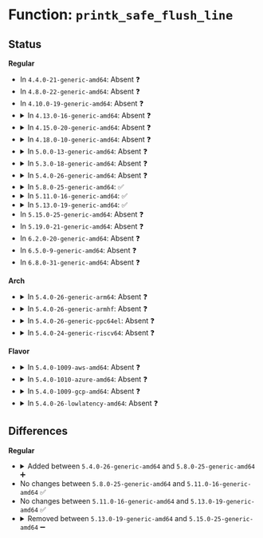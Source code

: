 # Function: <code>printk_safe_flush_line</code>

## Status
<b>Regular</b>
<ul>
<li>
In <code>4.4.0-21-generic-amd64</code>: Absent ❓
</li>
<li>
In <code>4.8.0-22-generic-amd64</code>: Absent ❓
</li>
<li>
In <code>4.10.0-19-generic-amd64</code>: Absent ❓
</li>
<li>
<details>
<summary>In <code>4.13.0-16-generic-amd64</code>: Absent ❓</summary>

```json
{
  "name": "printk_safe_flush_line",
  "collision_type": "Unique Static",
  "inline_type": "Full",
  "funcs": [
    {
      "addr": 18446744071579782310,
      "name": "printk_safe_flush_line",
      "external": false,
      "loc": "kernel/printk/printk_safe.c:122",
      "file": "kernel/printk/printk_safe.c",
      "inline": "declared, inlined",
      "caller_inline": [
        "kernel/printk/printk_safe.c:__printk_safe_flush",
        "kernel/printk/printk_safe.c:__printk_safe_flush",
        "kernel/printk/printk_safe.c:__printk_safe_flush",
        "kernel/printk/printk_safe.c:__printk_safe_flush",
        "kernel/printk/printk_safe.c:__printk_safe_flush"
      ],
      "caller_func": []
    }
  ],
  "symbols": []
}
```
</details>
</li>
<li>
<details>
<summary>In <code>4.15.0-20-generic-amd64</code>: Absent ❓</summary>

```json
{
  "name": "printk_safe_flush_line",
  "collision_type": "Unique Static",
  "inline_type": "Full",
  "funcs": [
    {
      "addr": 18446744071579815713,
      "name": "printk_safe_flush_line",
      "external": false,
      "loc": "kernel/printk/printk_safe.c:119",
      "file": "kernel/printk/printk_safe.c",
      "inline": "declared, inlined",
      "caller_inline": [
        "kernel/printk/printk_safe.c:__printk_safe_flush",
        "kernel/printk/printk_safe.c:__printk_safe_flush",
        "kernel/printk/printk_safe.c:__printk_safe_flush",
        "kernel/printk/printk_safe.c:__printk_safe_flush",
        "kernel/printk/printk_safe.c:__printk_safe_flush"
      ],
      "caller_func": []
    }
  ],
  "symbols": []
}
```
</details>
</li>
<li>
<details>
<summary>In <code>4.18.0-10-generic-amd64</code>: Absent ❓</summary>

```json
{
  "name": "printk_safe_flush_line",
  "collision_type": "Unique Static",
  "inline_type": "Full",
  "funcs": [
    {
      "addr": 18446744071579850295,
      "name": "printk_safe_flush_line",
      "external": false,
      "loc": "kernel/printk/printk_safe.c:122",
      "file": "kernel/printk/printk_safe.c",
      "inline": "declared, inlined",
      "caller_inline": [
        "kernel/printk/printk_safe.c:__printk_safe_flush",
        "kernel/printk/printk_safe.c:__printk_safe_flush",
        "kernel/printk/printk_safe.c:__printk_safe_flush",
        "kernel/printk/printk_safe.c:__printk_safe_flush",
        "kernel/printk/printk_safe.c:__printk_safe_flush"
      ],
      "caller_func": []
    }
  ],
  "symbols": []
}
```
</details>
</li>
<li>
<details>
<summary>In <code>5.0.0-13-generic-amd64</code>: Absent ❓</summary>

```json
{
  "name": "printk_safe_flush_line",
  "collision_type": "Unique Static",
  "inline_type": "Full",
  "funcs": [
    {
      "addr": 18446744071579897279,
      "name": "printk_safe_flush_line",
      "external": false,
      "loc": "kernel/printk/printk_safe.c:122",
      "file": "kernel/printk/printk_safe.c",
      "inline": "declared, inlined",
      "caller_inline": [
        "kernel/printk/printk_safe.c:__printk_safe_flush",
        "kernel/printk/printk_safe.c:__printk_safe_flush",
        "kernel/printk/printk_safe.c:__printk_safe_flush",
        "kernel/printk/printk_safe.c:__printk_safe_flush",
        "kernel/printk/printk_safe.c:__printk_safe_flush"
      ],
      "caller_func": []
    }
  ],
  "symbols": []
}
```
</details>
</li>
<li>
<details>
<summary>In <code>5.3.0-18-generic-amd64</code>: Absent ❓</summary>

```json
{
  "name": "printk_safe_flush_line",
  "collision_type": "Unique Static",
  "inline_type": "Full",
  "funcs": [
    {
      "addr": 18446744071579932077,
      "name": "printk_safe_flush_line",
      "external": false,
      "loc": "kernel/printk/printk_safe.c:110",
      "file": "kernel/printk/printk_safe.c",
      "inline": "declared, inlined",
      "caller_inline": [
        "kernel/printk/printk_safe.c:__printk_safe_flush",
        "kernel/printk/printk_safe.c:__printk_safe_flush",
        "kernel/printk/printk_safe.c:__printk_safe_flush",
        "kernel/printk/printk_safe.c:__printk_safe_flush",
        "kernel/printk/printk_safe.c:__printk_safe_flush"
      ],
      "caller_func": []
    }
  ],
  "symbols": []
}
```
</details>
</li>
<li>
<details>
<summary>In <code>5.4.0-26-generic-amd64</code>: Absent ❓</summary>

```json
{
  "name": "printk_safe_flush_line",
  "collision_type": "Unique Static",
  "inline_type": "Full",
  "funcs": [
    {
      "addr": 18446744071579982205,
      "name": "printk_safe_flush_line",
      "external": false,
      "loc": "kernel/printk/printk_safe.c:110",
      "file": "kernel/printk/printk_safe.c",
      "inline": "declared, inlined",
      "caller_inline": [
        "kernel/printk/printk_safe.c:__printk_safe_flush",
        "kernel/printk/printk_safe.c:__printk_safe_flush",
        "kernel/printk/printk_safe.c:__printk_safe_flush",
        "kernel/printk/printk_safe.c:__printk_safe_flush",
        "kernel/printk/printk_safe.c:__printk_safe_flush"
      ],
      "caller_func": []
    }
  ],
  "symbols": []
}
```
</details>
</li>
<li>
<details>
<summary>In <code>5.8.0-25-generic-amd64</code>: ✅</summary>

```c
void printk_safe_flush_line(const char * text, int len)
```

```json
{
  "name": "printk_safe_flush_line",
  "collision_type": "Unique Static",
  "inline_type": "No",
  "funcs": [
    {
      "addr": 18446744071580029645,
      "name": "printk_safe_flush_line",
      "external": false,
      "loc": "kernel/printk/printk_safe.c:111",
      "file": "kernel/printk/printk_safe.c",
      "inline": "seen, unknown",
      "caller_inline": [],
      "caller_func": [
        "kernel/printk/printk_safe.c:__printk_safe_flush",
        "kernel/printk/printk_safe.c:printk_safe_flush_buffer",
        "kernel/printk/printk_safe.c:printk_safe_flush_buffer",
        "kernel/printk/printk_safe.c:printk_safe_flush_buffer",
        "kernel/printk/printk_safe.c:printk_safe_flush_buffer"
      ]
    }
  ],
  "symbols": [
    {
      "addr": 18446744071580029645,
      "name": "printk_safe_flush_line",
      "section": ".text",
      "bind": "STB_LOCAL",
      "size": 21
    }
  ]
}
```
</details>
</li>
<li>
<details>
<summary>In <code>5.11.0-16-generic-amd64</code>: ✅</summary>

```c
void printk_safe_flush_line(const char * text, int len)
```

```json
{
  "name": "printk_safe_flush_line",
  "collision_type": "Unique Static",
  "inline_type": "No",
  "funcs": [
    {
      "addr": 18446744071591302235,
      "name": "printk_safe_flush_line",
      "external": false,
      "loc": "kernel/printk/printk_safe.c:113",
      "file": "kernel/printk/printk_safe.c",
      "inline": "seen, unknown",
      "caller_inline": [],
      "caller_func": [
        "kernel/printk/printk_safe.c:__printk_safe_flush",
        "kernel/printk/printk_safe.c:printk_safe_flush_buffer",
        "kernel/printk/printk_safe.c:printk_safe_flush_buffer",
        "kernel/printk/printk_safe.c:printk_safe_flush_buffer",
        "kernel/printk/printk_safe.c:printk_safe_flush_buffer"
      ]
    }
  ],
  "symbols": [
    {
      "addr": 18446744071591302235,
      "name": "printk_safe_flush_line",
      "section": ".text",
      "bind": "STB_LOCAL",
      "size": 21
    }
  ]
}
```
</details>
</li>
<li>
<details>
<summary>In <code>5.13.0-19-generic-amd64</code>: ✅</summary>

```c
void printk_safe_flush_line(const char * text, int len)
```

```json
{
  "name": "printk_safe_flush_line",
  "collision_type": "Unique Static",
  "inline_type": "No",
  "funcs": [
    {
      "addr": 18446744071591245023,
      "name": "printk_safe_flush_line",
      "external": false,
      "loc": "kernel/printk/printk_safe.c:113",
      "file": "kernel/printk/printk_safe.c",
      "inline": "seen, unknown",
      "caller_inline": [],
      "caller_func": [
        "kernel/printk/printk_safe.c:__printk_safe_flush",
        "kernel/printk/printk_safe.c:__printk_safe_flush",
        "kernel/printk/printk_safe.c:__printk_safe_flush",
        "kernel/printk/printk_safe.c:__printk_safe_flush",
        "kernel/printk/printk_safe.c:__printk_safe_flush"
      ]
    }
  ],
  "symbols": [
    {
      "addr": 18446744071591245023,
      "name": "printk_safe_flush_line",
      "section": ".text",
      "bind": "STB_LOCAL",
      "size": 21
    }
  ]
}
```
</details>
</li>
<li>
In <code>5.15.0-25-generic-amd64</code>: Absent ❓
</li>
<li>
In <code>5.19.0-21-generic-amd64</code>: Absent ❓
</li>
<li>
In <code>6.2.0-20-generic-amd64</code>: Absent ❓
</li>
<li>
In <code>6.5.0-9-generic-amd64</code>: Absent ❓
</li>
<li>
In <code>6.8.0-31-generic-amd64</code>: Absent ❓
</li>
</ul>
<b>Arch</b>
<ul>
<li>
<details>
<summary>In <code>5.4.0-26-generic-arm64</code>: Absent ❓</summary>

```json
{
  "name": "printk_safe_flush_line",
  "collision_type": "Unique Static",
  "inline_type": "Full",
  "funcs": [
    {
      "addr": 18446603336491166580,
      "name": "printk_safe_flush_line",
      "external": false,
      "loc": "kernel/printk/printk_safe.c:110",
      "file": "kernel/printk/printk_safe.c",
      "inline": "declared, inlined",
      "caller_inline": [
        "kernel/printk/printk_safe.c:__printk_safe_flush",
        "kernel/printk/printk_safe.c:__printk_safe_flush",
        "kernel/printk/printk_safe.c:__printk_safe_flush",
        "kernel/printk/printk_safe.c:__printk_safe_flush",
        "kernel/printk/printk_safe.c:__printk_safe_flush"
      ],
      "caller_func": []
    }
  ],
  "symbols": []
}
```
</details>
</li>
<li>
<details>
<summary>In <code>5.4.0-26-generic-armhf</code>: Absent ❓</summary>

```json
{
  "name": "printk_safe_flush_line",
  "collision_type": "Unique Static",
  "inline_type": "Full",
  "funcs": [
    {
      "addr": 3225193092,
      "name": "printk_safe_flush_line",
      "external": false,
      "loc": "kernel/printk/printk_safe.c:110",
      "file": "kernel/printk/printk_safe.c",
      "inline": "declared, inlined",
      "caller_inline": [
        "kernel/printk/printk_safe.c:__printk_safe_flush",
        "kernel/printk/printk_safe.c:__printk_safe_flush",
        "kernel/printk/printk_safe.c:__printk_safe_flush",
        "kernel/printk/printk_safe.c:__printk_safe_flush",
        "kernel/printk/printk_safe.c:__printk_safe_flush"
      ],
      "caller_func": []
    }
  ],
  "symbols": []
}
```
</details>
</li>
<li>
<details>
<summary>In <code>5.4.0-26-generic-ppc64el</code>: Absent ❓</summary>

```json
{
  "name": "printk_safe_flush_line",
  "collision_type": "Unique Static",
  "inline_type": "Full",
  "funcs": [
    {
      "addr": 13835058055284065568,
      "name": "printk_safe_flush_line",
      "external": false,
      "loc": "kernel/printk/printk_safe.c:110",
      "file": "kernel/printk/printk_safe.c",
      "inline": "declared, inlined",
      "caller_inline": [
        "kernel/printk/printk_safe.c:__printk_safe_flush",
        "kernel/printk/printk_safe.c:__printk_safe_flush",
        "kernel/printk/printk_safe.c:__printk_safe_flush",
        "kernel/printk/printk_safe.c:__printk_safe_flush",
        "kernel/printk/printk_safe.c:__printk_safe_flush"
      ],
      "caller_func": []
    }
  ],
  "symbols": []
}
```
</details>
</li>
<li>
<details>
<summary>In <code>5.4.0-24-generic-riscv64</code>: Absent ❓</summary>

```json
{
  "name": "printk_safe_flush_line",
  "collision_type": "Unique Static",
  "inline_type": "Full",
  "funcs": [
    {
      "addr": 18446743936271719730,
      "name": "printk_safe_flush_line",
      "external": false,
      "loc": "kernel/printk/printk_safe.c:110",
      "file": "kernel/printk/printk_safe.c",
      "inline": "declared, inlined",
      "caller_inline": [
        "kernel/printk/printk_safe.c:__printk_safe_flush",
        "kernel/printk/printk_safe.c:__printk_safe_flush",
        "kernel/printk/printk_safe.c:__printk_safe_flush",
        "kernel/printk/printk_safe.c:__printk_safe_flush",
        "kernel/printk/printk_safe.c:__printk_safe_flush"
      ],
      "caller_func": []
    }
  ],
  "symbols": []
}
```
</details>
</li>
</ul>
<b>Flavor</b>
<ul>
<li>
<details>
<summary>In <code>5.4.0-1009-aws-amd64</code>: Absent ❓</summary>

```json
{
  "name": "printk_safe_flush_line",
  "collision_type": "Unique Static",
  "inline_type": "Full",
  "funcs": [
    {
      "addr": 18446744071579950941,
      "name": "printk_safe_flush_line",
      "external": false,
      "loc": "kernel/printk/printk_safe.c:110",
      "file": "kernel/printk/printk_safe.c",
      "inline": "declared, inlined",
      "caller_inline": [
        "kernel/printk/printk_safe.c:__printk_safe_flush",
        "kernel/printk/printk_safe.c:__printk_safe_flush",
        "kernel/printk/printk_safe.c:__printk_safe_flush",
        "kernel/printk/printk_safe.c:__printk_safe_flush",
        "kernel/printk/printk_safe.c:__printk_safe_flush"
      ],
      "caller_func": []
    }
  ],
  "symbols": []
}
```
</details>
</li>
<li>
<details>
<summary>In <code>5.4.0-1010-azure-amd64</code>: Absent ❓</summary>

```json
{
  "name": "printk_safe_flush_line",
  "collision_type": "Unique Static",
  "inline_type": "Full",
  "funcs": [
    {
      "addr": 18446744071579888829,
      "name": "printk_safe_flush_line",
      "external": false,
      "loc": "kernel/printk/printk_safe.c:110",
      "file": "kernel/printk/printk_safe.c",
      "inline": "declared, inlined",
      "caller_inline": [
        "kernel/printk/printk_safe.c:__printk_safe_flush",
        "kernel/printk/printk_safe.c:__printk_safe_flush",
        "kernel/printk/printk_safe.c:__printk_safe_flush",
        "kernel/printk/printk_safe.c:__printk_safe_flush",
        "kernel/printk/printk_safe.c:__printk_safe_flush"
      ],
      "caller_func": []
    }
  ],
  "symbols": []
}
```
</details>
</li>
<li>
<details>
<summary>In <code>5.4.0-1009-gcp-amd64</code>: Absent ❓</summary>

```json
{
  "name": "printk_safe_flush_line",
  "collision_type": "Unique Static",
  "inline_type": "Full",
  "funcs": [
    {
      "addr": 18446744071579942477,
      "name": "printk_safe_flush_line",
      "external": false,
      "loc": "kernel/printk/printk_safe.c:110",
      "file": "kernel/printk/printk_safe.c",
      "inline": "declared, inlined",
      "caller_inline": [
        "kernel/printk/printk_safe.c:__printk_safe_flush",
        "kernel/printk/printk_safe.c:__printk_safe_flush",
        "kernel/printk/printk_safe.c:__printk_safe_flush",
        "kernel/printk/printk_safe.c:__printk_safe_flush",
        "kernel/printk/printk_safe.c:__printk_safe_flush"
      ],
      "caller_func": []
    }
  ],
  "symbols": []
}
```
</details>
</li>
<li>
<details>
<summary>In <code>5.4.0-26-lowlatency-amd64</code>: Absent ❓</summary>

```json
{
  "name": "printk_safe_flush_line",
  "collision_type": "Unique Static",
  "inline_type": "Full",
  "funcs": [
    {
      "addr": 18446744071579988863,
      "name": "printk_safe_flush_line",
      "external": false,
      "loc": "kernel/printk/printk_safe.c:110",
      "file": "kernel/printk/printk_safe.c",
      "inline": "declared, inlined",
      "caller_inline": [
        "kernel/printk/printk_safe.c:__printk_safe_flush",
        "kernel/printk/printk_safe.c:__printk_safe_flush",
        "kernel/printk/printk_safe.c:__printk_safe_flush",
        "kernel/printk/printk_safe.c:__printk_safe_flush",
        "kernel/printk/printk_safe.c:__printk_safe_flush"
      ],
      "caller_func": []
    }
  ],
  "symbols": []
}
```
</details>
</li>
</ul>

## Differences
<b>Regular</b>
<ul>
<li>
<details>
<summary>Added between <code>5.4.0-26-generic-amd64</code> and <code>5.8.0-25-generic-amd64</code> ➕</summary>

```c
void printk_safe_flush_line(const char * text, int len)
```
</details>
</li>
<li>
No changes between <code>5.8.0-25-generic-amd64</code> and <code>5.11.0-16-generic-amd64</code> ✅
</li>
<li>
No changes between <code>5.11.0-16-generic-amd64</code> and <code>5.13.0-19-generic-amd64</code> ✅
</li>
<li>
<details>
<summary>Removed between <code>5.13.0-19-generic-amd64</code> and <code>5.15.0-25-generic-amd64</code> ➖</summary>

```c
void printk_safe_flush_line(const char * text, int len)
```
</details>
</li>
</ul>
